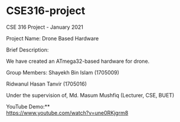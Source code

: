 # CSE316-project

CSE 316 Project - January 2021

Project Name: Drone Based Hardware

Brief Description:

We have created an ATmega32-based hardware for drone.

Group Members:
Shayekh Bin Islam (1705009)

Ridwanul Hasan Tanvir (1705016)


Under the supervision of,
Md. Masum Mushfiq (Lecturer, CSE, BUET)

YouTube Demo:**\
https://www.youtube.com/watch?v=une0RKjgrm8
